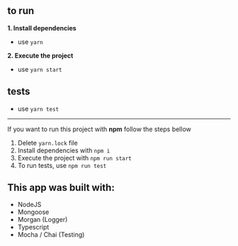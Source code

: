 ## to run
**1. Install dependencies**
  - use `yarn`

**2. Execute the project**
  - use `yarn start`

## tests
  - use `yarn test`
---
If you want to run this project with **npm** follow the steps bellow
1. Delete `yarn.lock` file
2. Install dependencies with `npm i`
3. Execute the project with `npm run start`
4. To run tests, use `npm run test`




## This app was built with:
- NodeJS
- Mongoose
- Morgan (Logger)
- Typescript
- Mocha / Chai (Testing)
